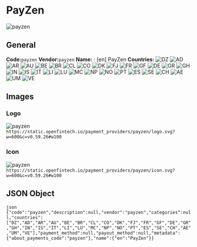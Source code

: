 # PayZen 
![payzen](https://static.openfintech.io/payment_providers/payzen/logo.svg?w=600&c=v0.59.26#w100) 
## General 
**Code:**`payzen` 
**Vendor:**`payzen` 
**Name:** 
:	[en] PayZen 
**Countries:** 
![DZ](https://cdnjs.cloudflare.com/ajax/libs/flag-icon-css/3.3.0/flags/4x3/DZ.svg#w24) 
![AD](https://cdnjs.cloudflare.com/ajax/libs/flag-icon-css/3.3.0/flags/4x3/AD.svg#w24) 
![AR](https://cdnjs.cloudflare.com/ajax/libs/flag-icon-css/3.3.0/flags/4x3/AR.svg#w24) 
![AU](https://cdnjs.cloudflare.com/ajax/libs/flag-icon-css/3.3.0/flags/4x3/AU.svg#w24) 
![BE](https://cdnjs.cloudflare.com/ajax/libs/flag-icon-css/3.3.0/flags/4x3/BE.svg#w24) 
![BR](https://cdnjs.cloudflare.com/ajax/libs/flag-icon-css/3.3.0/flags/4x3/BR.svg#w24) 
![CL](https://cdnjs.cloudflare.com/ajax/libs/flag-icon-css/3.3.0/flags/4x3/CL.svg#w24) 
![CO](https://cdnjs.cloudflare.com/ajax/libs/flag-icon-css/3.3.0/flags/4x3/CO.svg#w24) 
![DK](https://cdnjs.cloudflare.com/ajax/libs/flag-icon-css/3.3.0/flags/4x3/DK.svg#w24) 
![FJ](https://cdnjs.cloudflare.com/ajax/libs/flag-icon-css/3.3.0/flags/4x3/FJ.svg#w24) 
![FR](https://cdnjs.cloudflare.com/ajax/libs/flag-icon-css/3.3.0/flags/4x3/FR.svg#w24) 
![GF](https://cdnjs.cloudflare.com/ajax/libs/flag-icon-css/3.3.0/flags/4x3/GF.svg#w24) 
![DE](https://cdnjs.cloudflare.com/ajax/libs/flag-icon-css/3.3.0/flags/4x3/DE.svg#w24) 
![GR](https://cdnjs.cloudflare.com/ajax/libs/flag-icon-css/3.3.0/flags/4x3/GR.svg#w24) 
![GH](https://cdnjs.cloudflare.com/ajax/libs/flag-icon-css/3.3.0/flags/4x3/GH.svg#w24) 
![IN](https://cdnjs.cloudflare.com/ajax/libs/flag-icon-css/3.3.0/flags/4x3/IN.svg#w24) 
![IS](https://cdnjs.cloudflare.com/ajax/libs/flag-icon-css/3.3.0/flags/4x3/IS.svg#w24) 
![IT](https://cdnjs.cloudflare.com/ajax/libs/flag-icon-css/3.3.0/flags/4x3/IT.svg#w24) 
![LI](https://cdnjs.cloudflare.com/ajax/libs/flag-icon-css/3.3.0/flags/4x3/LI.svg#w24) 
![LU](https://cdnjs.cloudflare.com/ajax/libs/flag-icon-css/3.3.0/flags/4x3/LU.svg#w24) 
![MC](https://cdnjs.cloudflare.com/ajax/libs/flag-icon-css/3.3.0/flags/4x3/MC.svg#w24) 
![NP](https://cdnjs.cloudflare.com/ajax/libs/flag-icon-css/3.3.0/flags/4x3/NP.svg#w24) 
![NO](https://cdnjs.cloudflare.com/ajax/libs/flag-icon-css/3.3.0/flags/4x3/NO.svg#w24) 
![PT](https://cdnjs.cloudflare.com/ajax/libs/flag-icon-css/3.3.0/flags/4x3/PT.svg#w24) 
![ES](https://cdnjs.cloudflare.com/ajax/libs/flag-icon-css/3.3.0/flags/4x3/ES.svg#w24) 
![SE](https://cdnjs.cloudflare.com/ajax/libs/flag-icon-css/3.3.0/flags/4x3/SE.svg#w24) 
![CH](https://cdnjs.cloudflare.com/ajax/libs/flag-icon-css/3.3.0/flags/4x3/CH.svg#w24) 
![AE](https://cdnjs.cloudflare.com/ajax/libs/flag-icon-css/3.3.0/flags/4x3/AE.svg#w24) 
![UM](https://cdnjs.cloudflare.com/ajax/libs/flag-icon-css/3.3.0/flags/4x3/UM.svg#w24) 
![VE](https://cdnjs.cloudflare.com/ajax/libs/flag-icon-css/3.3.0/flags/4x3/VE.svg#w24) 
 
## Images 
### Logo 
![payzen](https://static.openfintech.io/payment_providers/payzen/logo.svg?w=600&c=v0.59.26#w100) 
``` https://static.openfintech.io/payment_providers/payzen/logo.svg?w=600&c=v0.59.26#w100 ``` 
### Icon 
![payzen](https://static.openfintech.io/payment_providers/payzen/icon.svg?w=600&c=v0.59.26#w100) 
``` https://static.openfintech.io/payment_providers/payzen/icon.svg?w=600&c=v0.59.26#w100 ``` 
## JSON Object 
```json {"code":"payzen","description":null,"vendor":"payzen","categories":null,"countries":["DZ","AD","AR","AU","BE","BR","CL","CO","DK","FJ","FR","GF","DE","GR","GH","IN","IS","IT","LI","LU","MC","NP","NO","PT","ES","SE","CH","AE","UM","VE"],"payment_method":null,"payout_method":null,"metadata":{"about_payments_code":"payzen"},"name":{"en":"PayZen"}} ``` 
